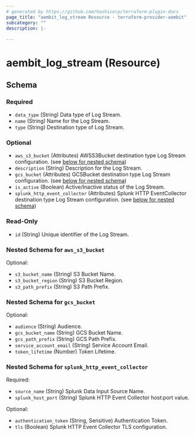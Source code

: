 ```yaml
---
# generated by https://github.com/hashicorp/terraform-plugin-docs
page_title: "aembit_log_stream Resource - terraform-provider-aembit"
subcategory: ""
description: |-
  
---
```


# aembit_log_stream (Resource)





<!-- schema generated by tfplugindocs -->
## Schema

### Required

- `data_type` (String) Data type of Log Stream.
- `name` (String) Name for the Log Stream.
- `type` (String) Destination type of Log Stream.

### Optional

- `aws_s3_bucket` (Attributes) AWSS3Bucket destination type Log Stream configuration. (see [below for nested schema](#nestedatt--aws_s3_bucket))
- `description` (String) Description for the Log Stream.
- `gcs_bucket` (Attributes) GCSBucket destination type Log Stream configuration. (see [below for nested schema](#nestedatt--gcs_bucket))
- `is_active` (Boolean) Active/Inactive status of the Log Stream.
- `splunk_http_event_collector` (Attributes) Splunk HTTP EventCollector destination type Log Stream configuration. (see [below for nested schema](#nestedatt--splunk_http_event_collector))

### Read-Only

- `id` (String) Unique identifier of the Log Stream.

<a id="nestedatt--aws_s3_bucket"></a>
### Nested Schema for `aws_s3_bucket`

Optional:

- `s3_bucket_name` (String) S3 Bucket Name.
- `s3_bucket_region` (String) S3 Bucket Region.
- `s3_path_prefix` (String) S3 Path Prefix.


<a id="nestedatt--gcs_bucket"></a>
### Nested Schema for `gcs_bucket`

Optional:

- `audience` (String) Audience.
- `gcs_bucket_name` (String) GCS Bucket Name.
- `gcs_path_prefix` (String) GCS Path Prefix.
- `service_account_email` (String) Service Account Email.
- `token_lifetime` (Number) Token Lifetime.


<a id="nestedatt--splunk_http_event_collector"></a>
### Nested Schema for `splunk_http_event_collector`

Required:

- `source_name` (String) Splunk Data Input Source Name.
- `splunk_host_port` (String) Splunk HTTP Event Collector host:port value.

Optional:

- `authentication_token` (String, Sensitive) Authentication Token.
- `tls` (Boolean) Splunk HTTP Event Collector TLS configuration.

